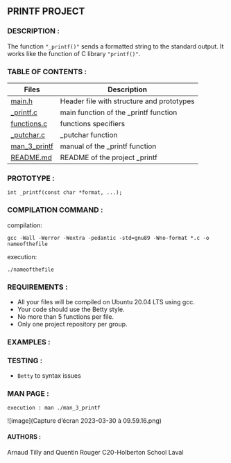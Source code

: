 ## PRINTF PROJECT


### DESCRIPTION :

The function ```"_printf()"``` sends a formatted string to the standard output.
It works like the function of C library ```"printf()"```.

### TABLE OF CONTENTS :

| Files                                                                                         | Description         |
| --------------------------------------------------------------------------------------------- | ------------------- |
| [main.h](https://github.com/Albaryys/holbertonschool-printf/blob/5cbf4f965e394234c339164c85df8b6e0a8378fe/main.h "Header file")                   | Header file with structure and prototypes        |
| [_printf.c](https://github.com/Albaryys/holbertonschool-printf/blob/5cbf4f965e394234c339164c85df8b6e0a8378fe/_printf.c "_printf function")          | main function of the _printf function     |
| [functions.c](https://github.com/Albaryys/holbertonschool-printf/blob/6636559c257c45943afd877d0013814ddcdae259/functions.c "Data type functions") | functions specifiers |
| [_putchar.c](https://github.com/Albaryys/holbertonschool-printf/blob/6636559c257c45943afd877d0013814ddcdae259/_putchar.c "_putchar function")           | _putchar function   |
| [man_3_printf](https://github.com/Albaryys/holbertonschool-printf/blob/119a74d92ef94ee09bbe4268a0b9aaa2a3a32d79/man_3_printf "man_3_printf")           | manual of the _printf function   |
| [README.md](https://github.com/Albaryys/holbertonschool-printf/blob/119a74d92ef94ee09bbe4268a0b9aaa2a3a32d79/README.md "README.md")           | README of the project _printf   |

### PROTOTYPE :

```
int _printf(const char *format, ...);
```

### COMPILATION COMMAND :

compilation:

```
gcc -Wall -Werror -Wextra -pedantic -std=gnu89 -Wno-format *.c -o nameofthefile
```
execution:

```
./nameofthefile
```

### REQUIREMENTS :
- All your files will be compiled on Ubuntu 20.04 LTS using gcc.
- Your code should use the Betty style.
- No more than 5 functions per file.
- Only one project repository per group.

### EXAMPLES :


### TESTING :
- ```Betty``` to syntax issues

### MAN PAGE :
```
execution : man ./man_3_printf
```
![image](Capture d’écran 2023-03-30 à 09.59.16.png)

#### AUTHORS :
Arnaud Tilly and Quentin Rouger C20-Holberton School Laval